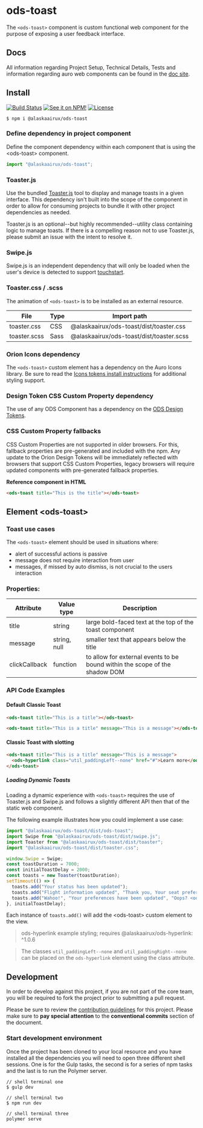 # ods-toast

The `<ods-toast>` component is custom functional web component for the purpose of exposing a user feedback interface.

## Docs

All information regarding Project Setup, Technical Details, Tests and information regarding auro web components can be found in the [doc site](https://github.com/AlaskaAirlines/OrionStatelessComponents__docs/tree/master/docs).

## Install

[![Build Status](https://img.shields.io/travis/AlaskaAirlines/ods-toast?branch=master&style=for-the-badge)](https://travis-ci.org/github/AlaskaAirlines/ods-toast)
[![See it on NPM!](https://img.shields.io/npm/v/@alaskaairux/ods-toast?style=for-the-badge&color=orange)](https://www.npmjs.com/package/@alaskaairux/ods-toast)
[![License](https://img.shields.io/npm/l/@alaskaairux/ods-toast?color=blue&style=for-the-badge)](https://www.apache.org/licenses/LICENSE-2.0)

```shell
$ npm i @alaskaairux/ods-toast
```

### Define dependency in project component

Define the component dependency within each component that is using the \<ods-toast> component.

```javascript
import "@alaskaairux/ods-toast";
```

### Toaster.js

Use the bundled [Toaster.js](https://auro.aslakaair.com/components/orion/toast/toaster) tool to display and manage toasts in a given interface. This dependency isn't built into the scope of the component in order to allow for consuming projects to bundle it with other project dependencies as needed.

Toaster.js is an optional--but highly recommended--utility class containing logic to manage toasts. If there is a compelling reason not to use Toaster.js, please submit an issue with the intent to resolve it.

### Swipe.js

Swipe.js is an independent dependency that will only be loaded when the user's device is detected to support [touchstart](https://developer.mozilla.org/en-US/docs/Web/API/Element/touchstart_event).

### Toaster.css / .scss

The animation of `<ods-toast>` is to be installed as an external resource.

| File | Type | Import path |
|---|---|---|
| toaster.css | CSS | @alaskaairux/ods-toast/dist/toaster.css |
| toaster.scss | Sass | @alaskaairux/ods-toast/dist/toaster.scss |

### Orion Icons dependency

The `<ods-toast>` custom element has a dependency on the Auro Icons library. Be sure to read the [Icons tokens install instructions](https://auro.aslakaair.com/icons/install) for additional styling support.

### Design Token CSS Custom Property dependency

The use of any ODS Component has a dependency on the [ODS Design Tokens](https://auro.alaskaair.com/getting-started/developers/design-tokens).

### CSS Custom Property fallbacks

CSS Custom Properties are not supported in older browsers. For this, fallback properties are pre-generated and included with the npm. Any update to the Orion Design Tokens will be immediately reflected with browsers that support CSS Custom Properties, legacy browsers will require updated components with pre-generated fallback properties.

**Reference component in HTML**

```html
<ods-toast title="This is the title"></ods-toast>
```

## Element \<ods-toast>

### Toast use cases

The `<ods-toast>` element should be used in situations where:

- alert of successful actions is passive
- message does not require interaction from user
- messages, if missed by auto dismiss, is not crucial to the users interaction

### Properties:

| Attribute | Value type   | Description                                             |
| --------- | ------------ | ------------------------------------------------------- |
| title     | string       | large bold-faced text at the top of the toast component |
| message   | string, null | smaller text that appears below the title               |
| clickCallback | function | to allow for external events to be bound within the scope of the shadow DOM |


### API Code Examples

#### Default Classic Toast

```html
<ods-toast title="This is a title"></ods-toast>
```

```html
<ods-toast title="This is a title" message="This is a message"></ods-toast>
```

#### Classic Toast with slotting

```html
<ods-toast title="This is a title" message="This is a message">
  <ods-hyperlink class="util_paddingLeft--none" href="#">Learn more</ods-hyperlink>
</ods-toast>
```

##### Loading Dynamic Toasts

Loading a dynamic experience with `<ods-toast>` requires the use of Toaster.js and Swipe.js and follows a slightly different API then that of the static web component.

The following example illustrates how you could implement a use case:

```js
import "@alaskaairux/ods-toast/dist/ods-toast";
import Swipe from "@alaskaairux/ods-toast/dist/swipe.js";
import Toaster from "@alaskaairux/ods-toast/dist/toaster";
import "@alaskaairux/ods-toast/dist/toaster.css";

window.Swipe = Swipe;
const toastDuration = 7000;
const initialToastDelay = 2000;
const toasts = new Toaster(toastDuration);
setTimeout(() => {
  toasts.add("Your status has been updated");
  toasts.add("Flight information updated", "Thank you, Your seat preference has been saved");
  toasts.add("Wahoo!", "Your preferences have been updated", "Oops? <ods-hyperlink class='util_paddingLeft--none' href='/'>UNDO</ods-hyperlink>");
}, initialToastDelay);
```

Each instance of `toasts.add()` will add the \<ods-toast> custom element to the view.

> ods-hyperlink example styling; requires @alaskaairux/ods-hyperlink: ^1.0.6

> The classes `util_paddingLeft--none` and `util_paddingRight--none` can be placed on the `ods-hyperlink` element using the class attribute.


## Development

In order to develop against this project, if you are not part of the core team, you will be required to fork the project prior to submitting a pull request.

Please be sure to review the [contribution guidelines](https://auro.alaskaair.com/getting-started/developers/contributing) for this project. Please make sure to **pay special attention** to the **conventional commits** section of the document.

### Start development environment

Once the project has been cloned to your local resource and you have installed all the dependencies you will need to open three different shell sessions. One is for the Gulp tasks, the second is for a series of npm tasks and the last is to run the Polymer server.

```shell
// shell terminal one
$ gulp dev

// shell terminal two
$ npm run dev

// shell terminal three
polymer serve
```
